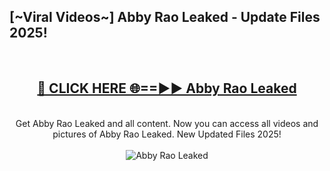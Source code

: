 <h2>[~Viral Videos~] Abby Rao Leaked - Update Files 2025!</h2>
<br>
<div align="center">
<h2><a href="https://betterlinks.top/A2PfLJ" rel="nofollow">🔴 CLICK HERE 🌐==►► Abby Rao Leaked</a></h2>
<br>
Get Abby Rao Leaked and all content. Now you can access all videos and pictures of Abby Rao Leaked. New Updated Files 2025!
<br>
<br>
<a href="https://betterlinks.top/A2PfLJ" rel="nofollow" data-target="animated-image.originalLink"><img src="https://i.ibb.co.com/WyWwxjT/player-gif2.gif" alt="Abby Rao Leaked" style="max-width: 100%; display: inline-block;" data-target="animated-image.originalImage"></a>
</div>
<br>
